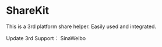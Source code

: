 # ShareKit
This is a 3rd platform share helper. Easily used and integrated.

Update 
3rd Support：
SinaWeibo 

